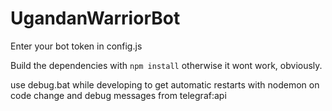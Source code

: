 # UgandanWarriorBot

Enter your bot token in config.js

Build the dependencies with `npm install` otherwise it wont work, obviously.

use debug.bat while developing to get automatic restarts with nodemon on code change and debug messages from telegraf:api
